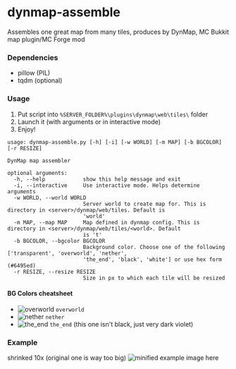 dynmap-assemble
===============

Assembles one great map from many tiles, produces by DynMap, MC Bukkit map plugin/MC Forge mod

### Dependencies ###

* pillow (PIL)
* tqdm (optional)

### Usage ###

1. Put script into `%SERVER_FOLDER%\plugins\dynmap\web\tiles\` folder
2. Launch it (with arguments or in interactive mode)
3. Enjoy!

```
usage: dynmap-assemble.py [-h] [-i] [-w WORLD] [-m MAP] [-b BGCOLOR] [-r RESIZE]

DynMap map assembler

optional arguments:
  -h, --help            show this help message and exit
  -i, --interactive     Use interactive mode. Helps determine arguments
  -w WORLD, --world WORLD
                        Server world to create map for. This is directory in <server>/dynmap/web/tiles. Default is
                        'world'
  -m MAP, --map MAP     Map defined in dynmap config. This is directory in <server>/dynmap/web/tiles/<world>. Default
                        is 't'
  -b BGCOLOR, --bgcolor BGCOLOR
                        Background color. Choose one of the following ['transparent', 'overworld', 'nether',
                        'the_end', 'black', 'white'] or use hex form (#6495ed)
  -r RESIZE, --resize RESIZE
                        Size in px to which each tile will be resized
```

#### BG Colors cheatsheet ####

- ![overworld](https://placehold.it/15/6495ed/000000?text=+)    `overworld`
- ![nether](https://placehold.it/15/300806/000000?text=+)       `nether`
- ![the_end](https://placehold.it/15/110d18/000000?text=+)      `the_end` (this one isn't black, just very dark violet)

### Example ###

shrinked 10x (original one is way too big)
![minified example image here](https://cloud.githubusercontent.com/assets/5108025/23752237/884058de-04e5-11e7-92f6-ba12cdc4dbd3.png)
